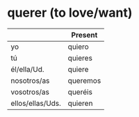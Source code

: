 # querer (to love/want)

||Present|
|-|-|
|yo|quiero|
|tú|quieres|
|él/ella/Ud.|quiere|
|nosotros/as|queremos|
|vosotros/as|queréis|
|ellos/ellas/Uds.|quieren|
